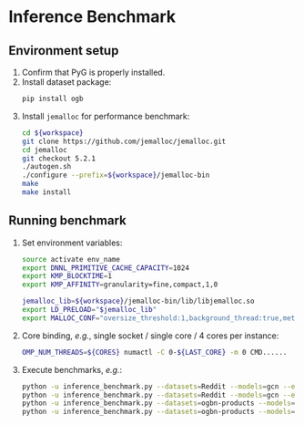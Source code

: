 # Inference Benchmark

## Environment setup

1. Confirm that PyG is properly installed.
2. Install dataset package:
   ```bash
   pip install ogb
   ```
3. Install `jemalloc` for performance benchmark:
   ```bash
   cd ${workspace}
   git clone https://github.com/jemalloc/jemalloc.git
   cd jemalloc
   git checkout 5.2.1
   ./autogen.sh
   ./configure --prefix=${workspace}/jemalloc-bin
   make
   make install
   ```

## Running benchmark

1. Set environment variables:
   ```bash
   source activate env_name
   export DNNL_PRIMITIVE_CACHE_CAPACITY=1024
   export KMP_BLOCKTIME=1
   export KMP_AFFINITY=granularity=fine,compact,1,0

   jemalloc_lib=${workspace}/jemalloc-bin/lib/libjemalloc.so
   export LD_PRELOAD="$jemalloc_lib"
   export MALLOC_CONF="oversize_threshold:1,background_thread:true,metadata_thp:auto,dirty_decay_ms:9000000000,muzzy_decay_ms:9000000000"
   ```
2. Core binding, *e.g.*, single socket / single core / 4 cores per instance:
   ```bash
   OMP_NUM_THREADS=${CORES} numactl -C 0-${LAST_CORE} -m 0 CMD......
   ```
3. Execute benchmarks, *e.g.*:
   ```bash
   python -u inference_benchmark.py --datasets=Reddit --models=gcn --eval-batch-sizes=512 --num-layers=2 --num-hidden-channels=64
   python -u inference_benchmark.py --datasets=Reddit --models=gcn --eval-batch-sizes=512 --num-layers=2 --num-hidden-channels=64 --use-sparse-tensor
   python -u inference_benchmark.py --datasets=ogbn-products --models=sage --eval-batch-sizes=512 --num-layers=2 --num-hidden-channels=64
   python -u inference_benchmark.py --datasets=ogbn-products --models=sage --eval-batch-sizes=512 --num-layers=2 --num-hidden-channels=64 --use-sparse-tensor
   ```
